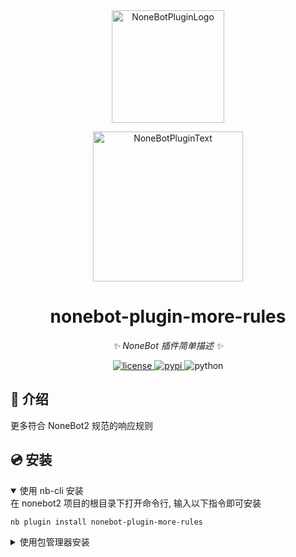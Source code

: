 <div align="center">
  <a href="https://v2.nonebot.dev/store"><img src="https://github.com/A-kirami/nonebot-plugin-template/blob/resources/nbp_logo.png" width="180" height="180" alt="NoneBotPluginLogo"></a>
  <br>
  <p><img src="https://github.com/A-kirami/nonebot-plugin-template/blob/resources/NoneBotPlugin.svg" width="240" alt="NoneBotPluginText"></p>
</div>

<div align="center">

# nonebot-plugin-more-rules

_✨ NoneBot 插件简单描述 ✨_


<a href="./LICENSE">
    <img src="https://img.shields.io/github/license/Drelf2018/nonebot-plugin-more-rules.svg" alt="license">
</a>
<a href="https://pypi.python.org/pypi/nonebot-plugin-more-rules">
    <img src="https://img.shields.io/pypi/v/nonebot-plugin-more-rules.svg" alt="pypi">
</a>
<img src="https://img.shields.io/badge/python-3.9+-blue.svg" alt="python">

</div>

## 📖 介绍

更多符合 NoneBot2 规范的响应规则

## 💿 安装

<details open>
<summary>使用 nb-cli 安装</summary>
在 nonebot2 项目的根目录下打开命令行, 输入以下指令即可安装

    nb plugin install nonebot-plugin-more-rules

</details>

<details>
<summary>使用包管理器安装</summary>
在 nonebot2 项目的插件目录下, 打开命令行, 根据你使用的包管理器, 输入相应的安装命令

<details>
<summary>pip</summary>

    pip install nonebot-plugin-more-rules
</details>
<details>
<summary>pdm</summary>

    pdm add nonebot-plugin-more-rules
</details>
<details>
<summary>poetry</summary>

    poetry add nonebot-plugin-more-rules
</details>
<details>
<summary>conda</summary>

    conda install nonebot-plugin-more-rules
</details>

打开 nonebot2 项目根目录下的 `pyproject.toml` 文件, 在 `[tool.nonebot]` 部分追加写入

    plugins = ["nonebot_plugin_more_rules"]

</details>

